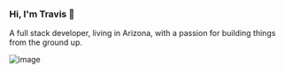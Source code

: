 ### Hi, I'm Travis 👋

A full stack developer, living in Arizona, with a passion for building things from the ground up.

![image](https://img.shields.io/badge/LinkedIn-0077B5?style=for-the-badge&logo=linkedin&logoColor=white)
